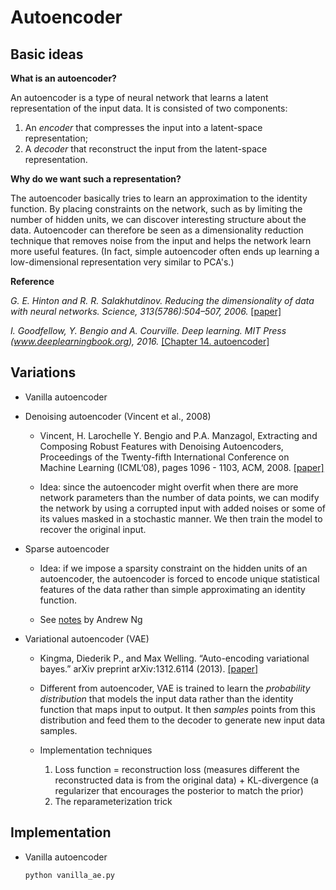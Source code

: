 Autoencoder
============

Basic ideas
-----------

**What is an autoencoder?**

An autoencoder is a type of neural network that learns a latent representation of the input data.
It is consisted of two components:

1. An *encoder* that compresses the input into a latent-space representation;
2. A *decoder* that reconstruct the input from the latent-space representation.

**Why do we want such a representation?**

The autoencoder basically tries to learn an approximation to the identity function.
By placing constraints on the network, such as by limiting the number of hidden units,
we can discover interesting structure about the data.
Autoencoder can therefore be seen as a dimensionality reduction technique that removes
noise from the input and helps the network learn more useful features.
(In fact, simple autoencoder often ends up learning a low-dimensional representation very
similar to PCA's.)

**Reference**

*G. E. Hinton and R. R. Salakhutdinov. Reducing the dimensionality of data with neural networks. Science,
313(5786):504–507, 2006.* [[paper]](https://www.cs.toronto.edu/~hinton/science.pdf)

*I. Goodfellow, Y. Bengio and A. Courville. Deep learning.
MIT Press (www.deeplearningbook.org), 2016.* [[Chapter 14. autoencoder]](https://www.deeplearningbook.org/contents/autoencoders.html)

Variations
----------

* Vanilla autoencoder

* Denoising autoencoder (Vincent et al., 2008)
  * Vincent, H. Larochelle Y. Bengio and P.A. Manzagol, Extracting and Composing Robust Features with Denoising Autoencoders,
  Proceedings of the Twenty-fifth International Conference on Machine Learning (ICML‘08), pages 1096 - 1103, ACM, 2008.
  [[paper]](http://www.cs.toronto.edu/~larocheh/publications/icml-2008-denoising-autoencoders.pdf)
  
  * Idea: since the autoencoder might overfit when there are more network parameters than the number of data points,
  we can modify the network by using a corrupted input with added noises or some of its values masked in a stochastic manner.
  We then train the model to recover the original input.
  
* Sparse autoencoder
  * Idea: if we impose a sparsity constraint on the hidden units of an autoencoder,
  the autoencoder is forced to encode unique statistical features of the data rather than simple
   approximating an identity function.
   
  * See [notes](https://web.stanford.edu/class/cs294a/sparseAutoencoder.pdf) by Andrew Ng

* Variational autoencoder (VAE)

  * Kingma, Diederik P., and Max Welling. “Auto-encoding variational bayes.” arXiv preprint arXiv:1312.6114 (2013).
  [[paper]](http://www.cs.columbia.edu/~blei/seminar/2016_discrete_data/readings/KingmaWelling2013.pdf)
  
  * Different from autoencoder, VAE is trained to learn the *probability distribution* that models
  the input data rather than the identity function that maps input to output. It then *samples* points from
  this distribution and feed them to the decoder to generate new input data samples.
  
  * Implementation techniques
    1. Loss function = reconstruction loss (measures different the reconstructed data is from the original data)
       \+ KL-divergence (a regularizer that encourages the posterior to match the prior)
    2. The reparameterization trick

Implementation
--------------

* Vanilla autoencoder

    ```python vanilla_ae.py```
